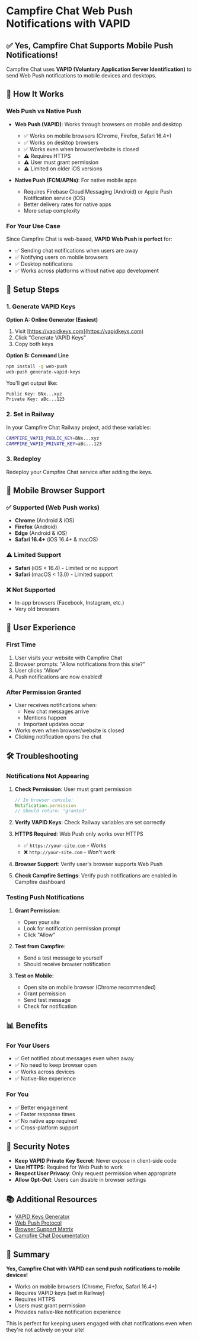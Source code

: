 # Campfire Chat Web Push Notifications with VAPID

## ✅ Yes, Campfire Chat Supports Mobile Push Notifications!

Campfire Chat uses **VAPID (Voluntary Application Server Identification)** to send Web Push notifications to mobile devices and desktops.

## 🔔 How It Works

### Web Push vs Native Push

- **Web Push (VAPID)**: Works through browsers on mobile and desktop
  - ✅ Works on mobile browsers (Chrome, Firefox, Safari 16.4+)
  - ✅ Works on desktop browsers
  - ✅ Works even when browser/website is closed
  - ⚠️ Requires HTTPS
  - ⚠️ User must grant permission
  - ⚠️ Limited on older iOS versions

- **Native Push (FCM/APNs)**: For native mobile apps
  - Requires Firebase Cloud Messaging (Android) or Apple Push Notification service (iOS)
  - Better delivery rates for native apps
  - More setup complexity

### For Your Use Case

Since Campfire Chat is web-based, **VAPID Web Push is perfect** for:
- ✅ Sending chat notifications when users are away
- ✅ Notifying users on mobile browsers
- ✅ Desktop notifications
- ✅ Works across platforms without native app development

## 🔧 Setup Steps

### 1. Generate VAPID Keys

**Option A: Online Generator (Easiest)**
1. Visit [https://vapidkeys.com](https://vapidkeys.com)
2. Click "Generate VAPID Keys"
3. Copy both keys

**Option B: Command Line**
```bash
npm install -g web-push
web-push generate-vapid-keys
```

You'll get output like:
```
Public Key: BNx...xyz
Private Key: aBc...123
```

### 2. Set in Railway

In your Campfire Chat Railway project, add these variables:

```bash
CAMPFIRE_VAPID_PUBLIC_KEY=BNx...xyz
CAMPFIRE_VAPID_PRIVATE_KEY=aBc...123
```

### 3. Redeploy

Redeploy your Campfire Chat service after adding the keys.

## 📱 Mobile Browser Support

### ✅ Supported (Web Push works)
- **Chrome** (Android & iOS)
- **Firefox** (Android)
- **Edge** (Android & iOS)
- **Safari 16.4+** (iOS 16.4+ & macOS)

### ⚠️ Limited Support
- **Safari** (iOS < 16.4) - Limited or no support
- **Safari** (macOS < 13.0) - Limited support

### ❌ Not Supported
- In-app browsers (Facebook, Instagram, etc.)
- Very old browsers

## 🔔 User Experience

### First Time

1. User visits your website with Campfire Chat
2. Browser prompts: "Allow notifications from this site?"
3. User clicks "Allow"
4. Push notifications are now enabled!

### After Permission Granted

- User receives notifications when:
  - New chat messages arrive
  - Mentions happen
  - Important updates occur
- Works even when browser/website is closed
- Clicking notification opens the chat

## 🛠️ Troubleshooting

### Notifications Not Appearing

1. **Check Permission**: User must grant permission
   ```javascript
   // In browser console:
   Notification.permission
   // Should return: "granted"
   ```

2. **Verify VAPID Keys**: Check Railway variables are set correctly

3. **HTTPS Required**: Web Push only works over HTTPS
   - ✅ `https://your-site.com` - Works
   - ❌ `http://your-site.com` - Won't work

4. **Browser Support**: Verify user's browser supports Web Push

5. **Check Campfire Settings**: Verify push notifications are enabled in Campfire dashboard

### Testing Push Notifications

1. **Grant Permission**:
   - Open your site
   - Look for notification permission prompt
   - Click "Allow"

2. **Test from Campfire**:
   - Send a test message to yourself
   - Should receive browser notification

3. **Test on Mobile**:
   - Open site on mobile browser (Chrome recommended)
   - Grant permission
   - Send test message
   - Check for notification

## 📊 Benefits

### For Your Users
- ✅ Get notified about messages even when away
- ✅ No need to keep browser open
- ✅ Works across devices
- ✅ Native-like experience

### For You
- ✅ Better engagement
- ✅ Faster response times
- ✅ No native app required
- ✅ Cross-platform support

## 🔐 Security Notes

- **Keep VAPID Private Key Secret**: Never expose in client-side code
- **Use HTTPS**: Required for Web Push to work
- **Respect User Privacy**: Only request permission when appropriate
- **Allow Opt-Out**: Users can disable in browser settings

## 📚 Additional Resources

- [VAPID Keys Generator](https://vapidkeys.com)
- [Web Push Protocol](https://web.dev/push-notifications-overview/)
- [Browser Support Matrix](https://caniuse.com/push-api)
- [Campfire Chat Documentation](https://docs.campfire.so/)

## 🎯 Summary

**Yes, Campfire Chat with VAPID can send push notifications to mobile devices!**

- Works on mobile browsers (Chrome, Firefox, Safari 16.4+)
- Requires VAPID keys (set in Railway)
- Requires HTTPS
- Users must grant permission
- Provides native-like notification experience

This is perfect for keeping users engaged with chat notifications even when they're not actively on your site!

